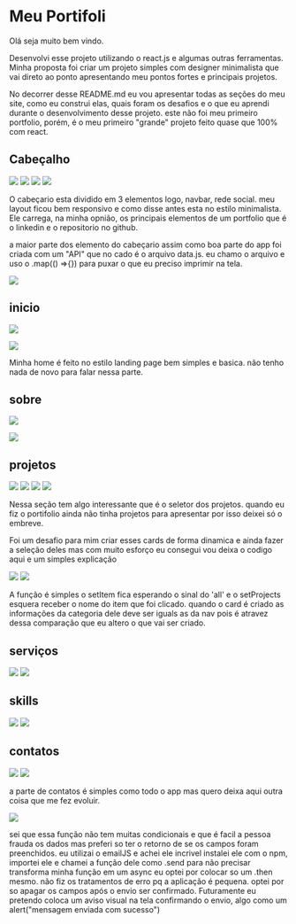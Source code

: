 # Meu Portifoli
Olá seja muito bem vindo.

Desenvolvi esse projeto utilizando o react.js e algumas outras ferramentas. Minha proposta foi criar um projeto simples com designer minimalista que vai direto ao ponto apresentando meu pontos fortes e principais projetos.

No decorrer desse README.md eu vou apresentar todas as seções do meu site, como eu construi elas, quais foram os desafios e o que eu aprendi durante o desenvolvimento desse projeto. este não foi meu primeiro portfolio, porém, é o meu primeiro "grande" projeto feito quase que 100% com react.

## Cabeçalho

![](./readme/cabecalho/cabecalho.png)
![](./readme/cabecalho/cabecalho_sobre.png)
![](./readme/cabecalho/cabecalho_mobile.png)
![](./readme/cabecalho/cabecalho_mobile_humburgue.png)

O cabeçario esta dividido em 3 elementos logo, navbar, rede social. meu layout ficou bem responsivo e como disse antes esta no estilo minimalista. Ele carrega, na minha opnião, os principais elementos de um portfolio que é o linkedin e o repositorio no github.

a maior parte dos elemento do cabeçario assim como boa parte do app foi criada com um "API" que no cado é o arquivo data.js. eu chamo o arquivo e uso o .map(() =>{}) para puxar o que eu preciso imprimir na tela. 

![](./readme/cabecalho/socials.png)


## inicio 

![](./readme/inicio/inicio.png)

![](./readme/inicio/inicio_mobile.png)

Minha home é feito no estilo landing page bem simples e basica. não tenho nada de novo para falar nessa parte.

## sobre

![](./readme/sobre/sobre.png)

![](./readme/sobre/sobre_mobile.png)

## projetos

![](./readme/projetos/projetos.png)
![](./readme/projetos/projetos_mobile.png)
![](./readme/projetos/projetos_mobile_card.png)
![](./readme/projetos/projetos_mobile_seletor.png)

Nessa seção tem algo interessante que é o seletor dos projetos. quando eu fiz o portifolio ainda não tinha projetos para apresentar por isso deixei só o embreve. 

Foi um desafio para mim criar esses cards de forma dinamica e ainda fazer a seleção deles mas com muito esforço eu consegui vou deixa o codigo aqui e um simples explicação


![](./readme/projetos/projeto_function.png)
![](./readme/projetos/projeto_data.png)


A função é simples o setItem fica esperando o sinal do 'all' e o setProjects esquera receber o nome do item que foi clicado. quando o card é criado as informações da categoria dele deve ser iguals as da nav pois é atravez dessa comparação que eu altero o que vai ser criado. 

## serviços 

![](./readme/servicos/servicos.png)
![](./readme/servicos/servicos_mobile.png)

## skills 

![](./readme/skills/skills.png)
![](./readme/skills/skills_mobile.png)

## contatos

![](./readme/contatos/contatos.png)
![](./readme/contatos/contatos_mobile_mensagem.png)

a parte de contatos é simples como todo o app mas quero deixa aqui outra coisa que me fez evoluir. 

![](./readme/contatos/function_sendmensage.png)

sei que essa função não tem muitas condicionais e que é facil a pessoa frauda os dados mas preferi so ter o retorno de se os campos foram preenchidos. eu utilizai o emailJS e achei ele incrivel instalei ele com o npm, importei ele e chamei a função dele como .send para não precisar transforma minha função em um async eu optei por colocar so um .then mesmo. não fiz os tratamentos de erro pq a aplicação é pequena. optei por so apagar os campos após o envio ser confirmado. Futuramente eu pretendo coloca um aviso visual na tela confirmando o envio, algo como um alert("mensagem enviada com sucesso")